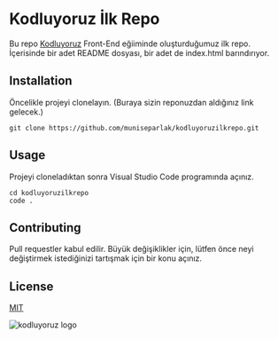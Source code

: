# Kodluyoruz İlk Repo

Bu repo [Kodluyoruz](https://kodluyoruz.org) Front-End eğiiminde oluşturduğumuz ilk repo. İçerisinde bir adet README dosyası, bir adet de index.html barındırıyor.

## Installation
Öncelikle projeyi clonelayın. (Buraya sizin reponuzdan aldığınız link gelecek.)

```
git clone https://github.com/muniseparlak/kodluyoruzilkrepo.git
````

## Usage
Projeyi cloneladıktan sonra Visual Studio Code programında açınız.

```
cd kodluyoruzilkrepo
code .
```
## Contributing
Pull requestler kabul edilir. Büyük değişiklikler için, lütfen önce neyi değiştirmek istediğinizi tartışmak için bir konu açınız.

## License

[MIT](https://choosealicense.com/licenses/mit/)

![kodluyoruz logo](https://raw.githubusercontent.com/Kodluyoruz/taskforce/git/git/markdown-nedir-nasil-kullaniriz-/figures/kodluyoruz_logo.jpg) 


